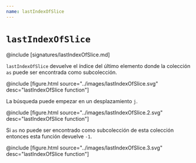 ```yaml
---
name: lastIndexOfSlice
---
```


# `lastIndexOfSlice`

@include [signatures/lastIndexOfSlice.md]

`lastIndexOfSlice` devuelve el índice del último elemento donde la colección `as` puede ser encontrada como subcolección.

@include [figure.html source="../images/lastIndexOfSlice.svg" desc="lastIndexOfSlice function"]

La búsqueda puede empezar en un desplazamiento `j`.

@include [figure.html source="../images/lastIndexOfSlice.2.svg" desc="lastIndexOfSlice function"]

Si `as` no puede ser encontrado como subcolección de esta colección entonces esta función devuelve `-1`.

@include [figure.html source="../images/lastIndexOfSlice.3.svg" desc="lastIndexOfSlice function"]
